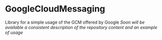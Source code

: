 # GoogleCloudMessaging
Library for a simple usage of the GCM offered by Google
*Soon will be available a consistent description of the repository content and an example of usage*
